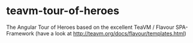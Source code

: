 # teavm-tour-of-heroes
The Angular Tour of Heroes based on the excellent TeaVM / Flavour SPA-Framework (have a look at http://teavm.org/docs/flavour/templates.html)

